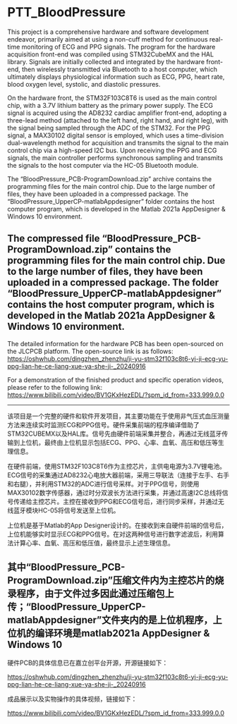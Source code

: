 # PTT_BloodPressure
This project is a comprehensive hardware and software development endeavor, primarily aimed at using a non-cuff method for continuous real-time monitoring of ECG and PPG signals. The program for the hardware acquisition front-end was compiled using STM32CubeMX and the HAL library. Signals are initially collected and integrated by the hardware front-end, then wirelessly transmitted via Bluetooth to a host computer, which ultimately displays physiological information such as ECG, PPG, heart rate, blood oxygen level, systolic, and diastolic pressures.

On the hardware front, the STM32F103C8T6 is used as the main control chip, with a 3.7V lithium battery as the primary power supply. The ECG signal is acquired using the AD8232 cardiac amplifier front-end, adopting a three-lead method (attached to the left hand, right hand, and right leg), with the signal being sampled through the ADC of the STM32. For the PPG signal, a MAX30102 digital sensor is employed, which uses a time-division dual-wavelength method for acquisition and transmits the signal to the main control chip via a high-speed I2C bus. Upon receiving the PPG and ECG signals, the main controller performs synchronous sampling and transmits the signals to the host computer via the HC-05 Bluetooth module.

The “BloodPressure_PCB-ProgramDownload.zip” archive contains the programming files for the main control chip. Due to the large number of files, they have been uploaded in a compressed package. The “BloodPressure_UpperCP-matlabAppdesigner” folder contains the host computer program, which is developed in the Matlab 2021a AppDesigner & Windows 10 environment.

The compressed file “BloodPressure_PCB-ProgramDownload.zip” contains the programming files for the main control chip. Due to the large number of files, they have been uploaded in a compressed package. The folder “BloodPressure_UpperCP-matlabAppdesigner” contains the host computer program, which is developed in the Matlab 2021a AppDesigner & Windows 10 environment.
--
The detailed information for the hardware PCB has been open-sourced on the JLCPCB platform. The open-source link is as follows:
https://oshwhub.com/dingzhen_zhenzhu/ji-yu-stm32f103c8t6-yi-ji-ecg-yu-ppg-lian-he-ce-liang-xue-ya-she-ji-_20240916

For a demonstration of the finished product and specific operation videos, please refer to the following link:
https://www.bilibili.com/video/BV1GKxHezEDL/?spm_id_from=333.999.0.0

-----------------------------------------------------------------------------------------------------------------------------------------------------------------------------------------------------------------------------------------
该项目是一个完整的硬件和软件开发项目，其主要功能在于使用非气压式血压测量方法来连续实时监测ECG和PPG信号。硬件采集前端的程序编译借助了STM32CUBEMX以及HAL库。信号先由硬件前端采集并整合，再通过无线蓝牙传输到上位机，最终由上位机显示包括ECG、PPG、心率、血氧、高压和低压等生理信息。

在硬件前端，使用STM32F103C8T6作为主控芯片，主供电电源为3.7V锂电池。ECG信号的采集通过AD8232心电放大器前端，采用三导联法（连接于左手、右手和右腿），并利用STM32的ADC进行信号采样。对于PPG信号，则使用MAX30102数字传感器，通过时分双波长方法进行采集，并通过高速I2C总线将信号传递给主控芯片。主控在接收到PPG和ECG信号后，进行同步采样，并通过无线蓝牙模块HC-05将信号发送至上位机。

上位机是基于Matlab的App Designer设计的。在接收到来自硬件前端的信号后，上位机能够实时显示ECG和PPG信号。在对这两种信号进行数字滤波后，利用算法计算心率、血氧、高压和低压值，最终显示上述生理信息。

其中“BloodPressure_PCB-ProgramDownload.zip”压缩文件内为主控芯片的烧录程序，由于文件过多因此通过压缩包上传；“BloodPressure_UpperCP-matlabAppdesigner”文件夹内的是上位机程序，上位机的编译环境是matlab2021a AppDesigner & Windows 10
--
硬件PCB的具体信息已在嘉立创平台开源，开源链接如下：

https://oshwhub.com/dingzhen_zhenzhu/ji-yu-stm32f103c8t6-yi-ji-ecg-yu-ppg-lian-he-ce-liang-xue-ya-she-ji-_20240916

成品展示以及实物操作的具体视频，链接如下：

https://www.bilibili.com/video/BV1GKxHezEDL/?spm_id_from=333.999.0.0

